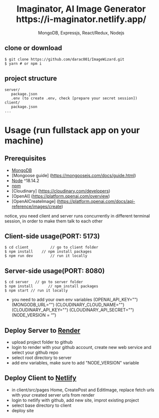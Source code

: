 <h1 align="center">
Imaginator, AI Image Generator 
https://i-maginator.netlify.app/
</h1>
<p align="center">
MongoDB, Expressjs, React/Redux, Nodejs
</p>


## clone or download
```terminal
$ git clone https://github.com/darac001/ImageWizard.git
$ yarn # or npm i
```

## project structure
```terminal
server/
   package.json
   .env (to create .env, check [prepare your secret session])
client/
   package.json
...
```

# Usage (run fullstack app on your machine)

## Prerequisites
- [MongoDB](https://www.mongodb.com/) 
- [Mongoose guide] (https://mongoosejs.com/docs/guide.html)
- [Node](https://nodejs.org/en/download/) ^18.14.2
- [npm](https://nodejs.org/en/download/package-manager/)
- [Cloudinary] (https://cloudinary.com/developers)
- [OpenAI] (https://platform.openai.com/overview)
- [OpenAICreateImage] (https://platform.openai.com/docs/api-reference/images/create)

notice, you need client and server runs concurrently in different terminal session, in order to make them talk to each other

## Client-side usage(PORT: 5173)
```terminal
$ cd client          // go to client folder
$ npm install    // npm install packages
$ npm run dev        // run it locally

```


## Server-side usage(PORT: 8080)

```terminal
$ cd server   // go to server folder
$ npm install       // npm install packages
$ npm start // run it locally
```
- you need to add your own env variables
(OPENAI_API_KEY="")
(MONGODB_URL="")
(CLOUDINARY_CLOUD_NAME="")
(CLOUDINARY_API_KEY="")
(CLOUDINARY_API_SECRET="")
(NODE_VERSION = “”)

## Deploy Server to [Render](https://render.com/)
- upload project folder to github
- login to render with your github account, create new web service and select your github repo
- select root directory to server
- add env variables, make sure to add "NODE_VERSION" variable

## Deploy Client to [Netlify](https://www.netlify.com/)
- in client/src/pages Home, CreatePost and EditImage, replace fetch urls with your created server urls from render
- login to netlify with github, add new site, improt existing project
- select base directory to client
- deploy site


